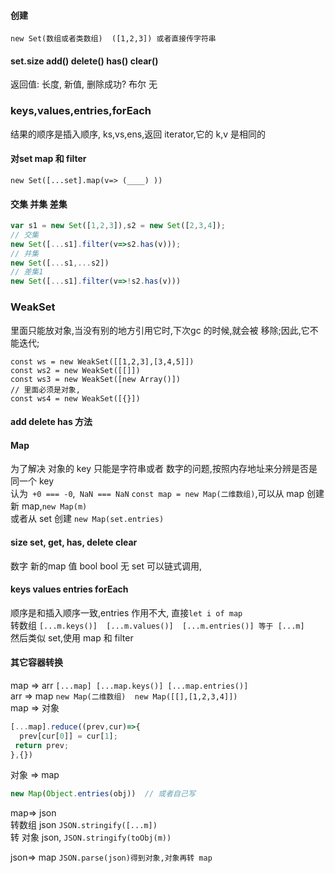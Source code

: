 #### 创建
`new Set(数组或者类数组)  ([1,2,3]) 或者直接传字符串   `
#### set.size  add() delete()  has()  clear()
返回值:  长度,  新值,   删除成功?  布尔   无
### keys,values,entries,forEach
结果的顺序是插入顺序,
ks,vs,ens,返回 iterator,它的 k,v 是相同的    

#### 对set map 和 filter  
`new Set([...set].map(v=> (____) ))`
#### 交集 并集 差集
```js
var s1 = new Set([1,2,3]),s2 = new Set([2,3,4]);
// 交集
new Set([...s1].filter(v=>s2.has(v)));
// 并集
new Set([...s1,...s2])
// 差集1
new Set([...s1].filter(v=>!s2.has(v)))
```

### WeakSet
里面只能放对象,当没有别的地方引用它时,下次gc 的时候,就会被 移除;因此,它不能迭代;  
```js()
const ws = new WeakSet([[1,2,3],[3,4,5]])
const ws2 = new WeakSet([[]])
const ws3 = new WeakSet([new Array()])
// 里面必须是对象,
const ws4 = new WeakSet([{}])
```
#### add delete has 方法

#### Map
为了解决 对象的 key 只能是字符串或者 数字的问题,按照内存地址来分辨是否是同一个 key  
认为` +0 === -0`,` NaN === NaN`
`const map = new Map(二维数组)`,可以从 map 创建新 map,`new Map(m)`  
或者从 set 创建 `new Map(set.entries)`
#### size set,  get, has, delete clear
数字     新的map  值  bool   bool  无
set 可以链式调用,

#### keys values entries forEach
顺序是和插入顺序一致,entries 作用不大, 直接`let i of map`  
转数组 `[...m.keys()]  [...m.values()]  [...m.entries()] 等于 [...m]`  
然后类似 set,使用 map 和 filter  

#### 其它容器转换
map => arr `[...map] [...map.keys()] [...map.entries()]`   
arr => map `new Map(二维数组)  new Map([[],[1,2,3,4]])`  
map => 对象  
```js
[...map].reduce((prev,cur)=>{
  prev[cur[0]] = cur[1];
 return prev;
},{})
```
对象  => map  
```js
new Map(Object.entries(obj))  // 或者自己写
```

map=> json  
转数组 json `JSON.stringify([...m])`  
转 对象 json, `JSON.stringify(toObj(m))` 

json=> map  `JSON.parse(json)得到对象,对象再转 map`
